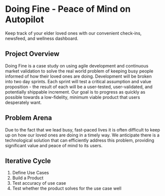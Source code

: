 # Doing Fine - Peace of Mind on Autopilot
Keep track of your elder loved ones with our convenient check-ins, newsfeed, and wellness dashboard.
## Project Overview
Doing Fine is a case study on using agile development and continuous market validation to solve the real world problem of keeping busy people informed of how their loved ones are doing. Development will be broken into two day sprints. Each sprint will test a critical assumption and value proposition - the result of each will be a user-tested, user-validated, and potentially shippable increment. Our goal is to progress as quickly as possible towards a low-fidelity, minimum viable product that users desperately want.
## Problem Arena
Due to the fact that we lead busy, fast-paced lives it is often difficult to keep up on how our loved ones are doing in a timely way. We anticipate there is a technological solution that can efficiently address this problem, providing significant value and peace of mind to its users.

## Iterative Cycle
1. Define Use Cases
1. Build a Product
1. Test accuracy of use case
1. Test whether the product solves for the use case well

